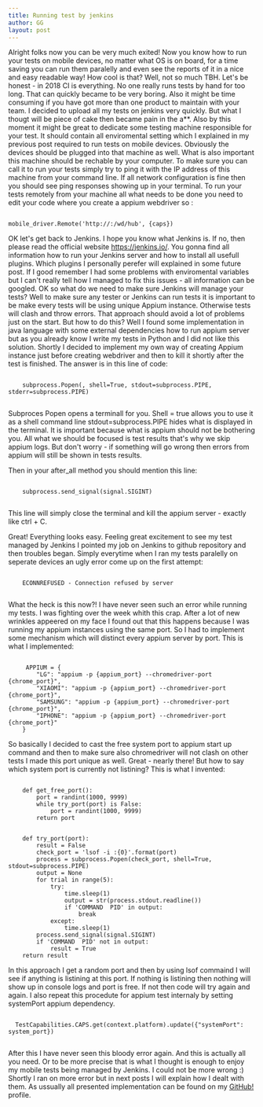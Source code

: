 ```yaml
---
title: Running test by jenkins
author: GG
layout: post
---
```


Alright folks now you can be very much exited! Now you know how to run your tests on mobile devices, no matter what OS is on board, for a time saving you can run them paralelly and even see the reports of it in a nice and easy readable way!
How cool is that? Well, not so much TBH.
Let's be honest - in 2018 CI is everything. No one really runs tests by hand for too long. That can quickly became to be very boring. Also it might be time consuming if you have got more than one product to maintain with your team.
I decided to upload all my tests on jenkins very quickly. But what I thougt will be piece of cake then became pain in the a**.
Also by this moment it might be great to dedicate some testing machine responsible for your test. It should contain all enviromental setting which I explained in my previous post required to run tests on mobile devices. Obviously the devices should be plugged into that machine as well.
What is also important this machine should be rechable by your computer. To make sure you can call it to run your tests simply try to ping it with the IP address of this machine from your command line. If all network configuration is fine then you should see ping responses showing up in your terminal.
To run your tests remotely from your machine all what needs to be done you need to edit your code where you create a appium webdriver so :
<pre><code>
mobile_driver.Remote('http://<address_ip_of_your_testing_machine>:<appium_port>/wd/hub', {caps})
</code></pre>
OK let's get back to Jenkins. I hope you know what Jenkins is. If no, then please read the official website <a href="https://jenkins.io/">https://jenkins.io/</a>. You gonna find all information how to run your Jenkins server and how to install all usefull plugins. Which plugins I personally perefer will explained in some future post.
If I good remember I had some problems with enviromental variables but I can't really tell how I managed to fix this issues - all information can be googled.
OK so what do we need to make sure Jenkins will manage your tests? Well to make sure any tester or Jenkins can run tests it is important to be make every tests will be using unique Appium instance. Otherwise tests will clash and throw errors.
That approach should avoid a lot of problems just on the start. But how to do this? Well I found some implementation in java language with some external dependencies how to run appium server but as you already know I write my tests in Python and I did not like this solution.
Shortly I decided to implement my own way of creating Appium instance just before creating webdriver and then to kill it shortly after the test is finished. The answer is in this line of code:

 <pre><code>
	subprocess.Popen(<your_command>, shell=True, stdout=subprocess.PIPE, stderr=subprocess.PIPE)
 </code></pre>
 
 Subproces Popen opens a terminall for you. Shell = true allows you to use it as a shell command line stdout=subprocess.PIPE hides what is displayed in the terminal. It is important because what is appium should not be bothering you. All what we should be focused is test results that's why we skip appium logs.
 But don't worry - if something will go wrong then errors from appium will still be shown in tests results.
 
 Then in your after_all method you should mention this line:
 
  <pre><code>
	subprocess.send_signal(signal.SIGINT)
 </code></pre>

 This line will simply close the terminal and kill the appium server - exactly like ctrl + C.
 
 Great! Everything looks easy. Feeling great excitement to see my test managed by Jenkins I pointed my job on Jenkins to github repository and then troubles began. Simply everytime when I ran my tests paralelly on seperate devices an ugly error come up on the first attempt:
 <pre><code>
	ECONNREFUSED - Connection refused by server
 </code></pre>
 What the heck is this now?! I have never seen such an error while running my tests. I was fighting over the week whith this crap. After a lot of new wrinkles appeered on my face I found out that this happens because I was running my appium instances using the same port.
 So I had to implement some mechanism which will distinct every appium server by port. This is what I implemented:
 
 <pre><code>
     APPIUM = {
        "LG": "appium -p {appium_port} --chromedriver-port {chrome_port}",
        "XIAOMI": "appium -p {appium_port} --chromedriver-port {chrome_port}",
        "SAMSUNG": "appium -p {appium_port} --chromedriver-port {chrome_port}",
        "IPHONE": "appium -p {appium_port} --chromedriver-port {chrome_port}"
    }
</code></pre>

So basically I decided to cast the free system port to appium start up command and then to make sure also chromedriver will not clash on other tests I made this port unique as well. Great - nearly there!
But how to say which system port is currently not listining? This is what I invented:

<pre><code>
	def get_free_port():
		port = randint(1000, 9999)
		while try_port(port) is False:
			port = randint(1000, 9999)
		return port


	def try_port(port):
		result = False
		check_port = 'lsof -i :{0}'.format(port)
		process = subprocess.Popen(check_port, shell=True, stdout=subprocess.PIPE)
		output = None
		for trial in range(5):
			try:
				time.sleep(1)
				output = str(process.stdout.readline())
				if 'COMMAND  PID' in output:
					break
			except:
				time.sleep(1)
		process.send_signal(signal.SIGINT)
		if 'COMMAND  PID' not in output:
			result = True
    return result
</code></pre>

In this approach I get a random port and then by using lsof commaind I will see if anything is listining at this port. If nothing is listining then nothing will show up in console logs and port is free. If not then code will try again and again.
I also repeat this procedute for appium test internaly by setting systemPort appium dependency.
<pre><code>
  TestCapabilities.CAPS.get(context.platform).update({"systemPort": system_port})
 </code></pre>
After this I have never seen this bloody error again.
And this is actually all you need. Or to be more precise that is what I thought is enough to enjoy my mobile tests being managed by Jenkins. I could not be more wrong :) Shortly I ran on more error but in next posts I will explain how I dealt with them.
As ussually all presented implementation can be found on my <a href="https://github.com/appiumator/appmation1/branches">GitHub!</a> profile.
 
